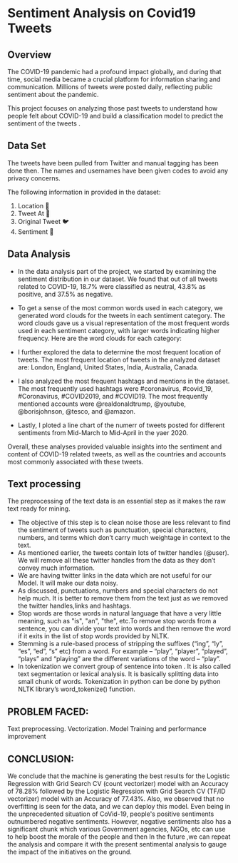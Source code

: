 # Sentiment Analysis on Covid19 Tweets


## Overview
The COVID-19 pandemic had a profound impact globally, and during that time, social media became a crucial platform for information sharing and communication. Millions of tweets were posted daily, reflecting public sentiment about the pandemic. 

This project focuses on analyzing those past tweets to understand how people felt about COVID-19 and build a classification model to predict the sentiment of the tweets .

## Data Set

The tweets have been pulled from Twitter and manual tagging has been done then. The names and usernames have been given codes to avoid any privacy concerns.

The following information in provided in the dataset:
1. Location 📍
2. Tweet At 📅
3. Original Tweet 🐦
4. Sentiment 💬

## Data Analysis

- In the data analysis part of the project, we started by examining the sentiment distribution in our dataset. We found that out of all tweets related to COVID-19, 18.7% were classified as neutral, 43.8% as positive, and 37.5% as negative.

- To get a sense of the most common words used in each category, we generated word clouds for the tweets in each sentiment category. The word clouds gave us a visual representation of the most frequent words used in each sentiment category, with larger words indicating higher frequency. Here are the word clouds for each category:

- I further explored the data to determine the most frequent location of tweets. The most frequent location of tweets in the analyzed dataset are: London, England, United States, India, Australia, Canada.

- I also analyzed the most frequent hashtags and mentions in the dataset. The most frequently used hashtags were #coronavirus, #covid_19, #Coronavirus, #COVID2019, and #COVID19. The most frequently mentioned accounts were @realdonaldtrump, @youtube, @borisjohnson, @tesco, and @amazon.

- Lastly, I ploted a line chart of the numerr of tweets posted for different sentiments from Mid-March to Mid-April in the yaer 2020.
  
Overall, these analyses provided valuable insights into the sentiment and content of COVID-19 related tweets, as well as the countries and accounts most commonly associated with these tweets.

## Text processing

The preprocessing of the text data is an essential step as it makes the raw text ready for mining.

*  The objective of this step is to clean noise those are less relevant to find 
the sentiment of tweets such as punctuation, special characters, numbers, and terms which don’t carry much weightage in context to the text.
*  As mentioned earlier, the tweets contain lots of twitter handles (@user). We will remove all these twitter handles from the data as they don’t convey much information.
* We are having twitter links in the data which are not useful for our Model. It will make our data noisy.
* As discussed, punctuations, numbers and special characters do not help much. It is better to remove them from the text just as we removed the twitter handles,links and hashtags.
* Stop words are those words in natural language that have a very little meaning, such as "is", "an", "the", etc.To remove stop words from a sentence, you can divide your text into words and then remove the word if it exits in the list of stop words provided by NLTK.
* Stemming is a rule-based process of stripping the suffixes (“ing”, “ly”, “es”, “ed”, “s” etc) from a word. For example – “play”, “player”, “played”, “plays” and “playing” are the different variations of the word – “play”.
* In tokenization we convert group of sentence into token . It is also called text segmentation or lexical analysis. It is basically splitting data into small chunk of words. Tokenization in python can be done by python NLTK library’s word_tokenize() function.

## PROBLEM FACED:
Text preprocessing.
Vectorization.
Model Training and performance improvement

## CONCLUSION:
We conclude that the machine is generating the best results for the Logistic Regression with Grid Search CV (count vectorizer) model with an Accuracy of 78.28% followed by the Logistic Regression with Grid Search CV (TF/ID vectorizer) model with an Accuracy of 77.43%.
Also, we observed that no overfitting is seen for the data, and we can deploy this model.
Even being in the unprecedented situation of CoVid-19, people's positive sentiments outnumbered negative sentiments.
However, negative sentiments also has a significant chunk which various Government agencies, NGOs, etc can use to help boost the morale of the people and then
In the future ,we can repeat the analysis and compare it with the present sentimental analysis to gauge the impact of the initiatives on the ground.
